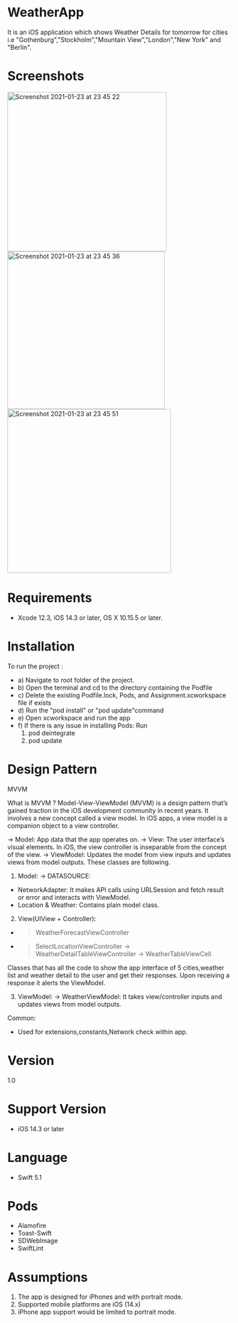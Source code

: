 # WeatherApp
 It is an iOS application which shows Weather Details for tomorrow for cities i.e "Gothenburg","Stockholm","Mountain View","London","New York" and "Berlin".
 
 
 # Screenshots
<img width="358" alt="Screenshot 2021-01-23 at 23 45 22" src="https://user-images.githubusercontent.com/31967294/105610437-85d9e900-5dd5-11eb-923a-97965c6ba61a.png">
<img width="354" alt="Screenshot 2021-01-23 at 23 45 36" src="https://user-images.githubusercontent.com/31967294/105610439-8a060680-5dd5-11eb-8acb-b0a3aef10587.png">
<img width="368" alt="Screenshot 2021-01-23 at 23 45 51" src="https://user-images.githubusercontent.com/31967294/105610440-8e322400-5dd5-11eb-84bd-7780e6dac68e.png">


# Requirements

* Xcode 12.3, iOS 14.3 or later, OS X 10.15.5 or later.


# Installation

To run the project :
- a) Navigate to root folder of the project. 
- b) Open the terminal and cd to the directory containing the Podfile
- c) Delete the existing Podfile.lock, Pods, and Assignment.xcworkspace file if exists
- d) Run the "pod install" or "pod update"command
- e) Open xcworkspace and run the app 
- f) If there is any issue in installing Pods:
     Run
    1) pod deintegrate
    2) pod update




# Design Pattern
MVVM

What is MVVM ?
Model-View-ViewModel (MVVM) is a design pattern that’s gained traction in the iOS development community in recent years. It involves a new concept called a view model. In iOS apps, a view model is a companion object to a view controller.

-> Model: App data that the app operates on.
-> View: The user interface’s visual elements. In iOS, the view controller is inseparable from the concept of the view.
-> ViewModel: Updates the model from view inputs and updates views from model outputs.
These classes are following.

1) Model:
-> DATASOURCE:
- NetworkAdapter: It makes API calls using URLSession and fetch result or error and interacts with ViewModel.
-  Location & Weather: 
Contains plain model class.

2) View(UIView + Controller): 
 - > WeatherForecastViewController 
- >  SelectLocationViewController
-> WeatherDetailTableViewController
-> WeatherTableViewCell

Classes that has all the code to show the app interface of 5 cities,weather list and weather detail to the user and get their responses. 
Upon receiving a response it alerts the ViewModel.

3) ViewModel:
-> WeatherViewModel: It takes view/controller inputs and updates views from model outputs.

Common:
- Used for extensions,constants,Network check within app.
# Version

1.0

# Support Version

*  iOS 14.3 or later


# Language

* Swift 5.1


# Pods

* Alamofire
* Toast-Swift
* SDWebImage
* SwiftLint


# Assumptions        

1. The app is designed for iPhones and with portrait mode.     
2.  Supported mobile platforms are iOS (14.x)           
3.  iPhone app support would be limited to portrait mode.

